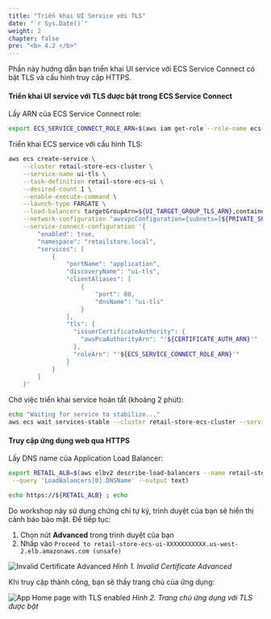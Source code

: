 ```yaml
---
title: "Triển khai UI Service với TLS"
date: "`r Sys.Date()`"
weight: 2
chapter: false
pre: "<b> 4.2 </b>"
---
```


Phần này hướng dẫn bạn triển khai UI service với ECS Service Connect có bật TLS và cấu hình truy cập HTTPS.

#### Triển khai UI service với TLS được bật trong ECS Service Connect

Lấy ARN của ECS Service Connect role:

```bash
export ECS_SERVICE_CONNECT_ROLE_ARN=$(aws iam get-role --role-name ecs-service-connect-certificate-role --query Role.Arn --output text)
```

Triển khai ECS service với cấu hình TLS:

```bash
aws ecs create-service \
    --cluster retail-store-ecs-cluster \
    --service-name ui-tls \
    --task-definition retail-store-ecs-ui \
    --desired-count 1 \
    --enable-execute-command \
    --launch-type FARGATE \
    --load-balancers targetGroupArn=${UI_TARGET_GROUP_TLS_ARN},containerName=application,containerPort=8080 \
    --network-configuration "awsvpcConfiguration={subnets=[${PRIVATE_SUBNET1},${PRIVATE_SUBNET2}],securityGroups=[${UI_SG_ID}],assignPublicIp=DISABLED}" \
    --service-connect-configuration '{
        "enabled": true,
        "namespace": "retailstore.local",
        "services": [
            {
                "portName": "application",
                "discoveryName": "ui-tls",
                "clientAliases": [
                    {
                        "port": 80,
                        "dnsName": "ui-tls"
                    }
                ],
                "tls": {
                  "issuerCertificateAuthority": {
                    "awsPcaAuthorityArn": "'${CERTIFICATE_AUTH_ARN}'"
                  },
                  "roleArn": "'${ECS_SERVICE_CONNECT_ROLE_ARN}'"
                }
            }
        ]
    }'
```

Chờ việc triển khai service hoàn tất (khoảng 2 phút):

```bash
echo "Waiting for service to stabilize..."
aws ecs wait services-stable --cluster retail-store-ecs-cluster --services ui-tls
```

#### Truy cập ứng dụng web qua HTTPS

Lấy DNS name của Application Load Balancer:

```bash
export RETAIL_ALB=$(aws elbv2 describe-load-balancers --name retail-store-ecs-ui \
 --query 'LoadBalancers[0].DNSName' --output text)

echo https://${RETAIL_ALB} ; echo
```

Do workshop này sử dụng chứng chỉ tự ký, trình duyệt của bạn sẽ hiển thị cảnh báo bảo mật. Để tiếp tục:

1. Chọn nút **Advanced** trong trình duyệt của bạn
2. Nhấp vào `Proceed to retail-store-ecs-ui-XXXXXXXXXXX.us-west-2.elb.amazonaws.com (unsafe)`

![Invalid Certificate Advanced](/images/4-service-connect-with-tls/2-deploy-ui-service-with-tls/image.png)
*Hình 1. Invalid Certificate Advanced*

Khi truy cập thành công, bạn sẽ thấy trang chủ của ứng dụng:

![App Home page with TLS enabled](/images/4-service-connect-with-tls/2-deploy-ui-service-with-tls/image-1.png)
*Hình 2. Trang chủ ứng dụng với TLS được bật*